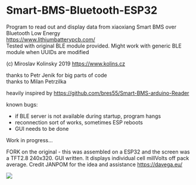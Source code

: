 # Smart-BMS-Bluetooth-ESP32
Program to read out and display data from xiaoxiang Smart BMS over Bluetooth Low Energy  
https://www.lithiumbatterypcb.com/  
Tested with original BLE module provided. Might work with generic BLE module when UUIDs are modified  

(c) Miroslav Kolinsky 2019  https://www.kolins.cz  

thanks to Petr Jenik for big parts of code  
thanks to Milan Petrzilka  

heavily inspired by https://github.com/bres55/Smart-BMS-arduino-Reader  

known bugs:
* if BLE server is not available during startup, program hangs
* reconnection sort of works, sometimes ESP reboots
* GUI needs to be done

Work in progress...

FORK on the original - this was assembled on a ESP32 and the screen was a TFT2.8 240x320. GUI written.  It displays individual cell millVolts off pack average.  Credit JANPOM for the idea and assistance https://davega.eu/

![](BMS/jpg)

